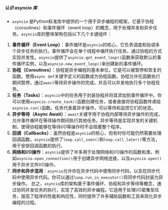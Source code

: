 ##### 认识 asyncio 库
- `asyncio` 是Python标准库中提供的一个用于异步编程的框架。它基于协程（coroutines）和事件循环（event loop）的概念，用于处理并发和异步任务。`asyncio`库的整体架构包括以下几个关键组件：
1. **事件循环（Event Loop）**：事件循环是`asyncio`的核心，它负责调度和协调多个异步任务的执行。事件循环会在单个线程中循环执行任务，通过协程的方式实现并发性。`asyncio`提供了`asyncio.get_event_loop()`函数来获取默认的事件循环实例，以及`asyncio.new_event_loop()`来创建新的事件循环。
2. **协程（Coroutines）**：协程是异步编程的基本单位，它是可以被暂停和恢复的函数。使用`async def`关键字定义的函数成为协程函数。协程允许在函数执行期间暂停，通过`await`等待异步操作的完成，并且可以并发地执行多个协程任务。
3. **任务（Tasks）**：`asyncio`中的任务用于封装协程并将其添加到事件循环中。你可以使用`asyncio.create_task()`函数创建任务，或者直接将协程函数传递给`asyncio.run()`函数。任务代表着异步操作，可以等待和监控它们的状态。
4. **异步等待（Async Await）**：`await`关键字用于协程内部等待异步操作的完成，允许事件循环在等待操作期间执行其他任务。异步等待是实现并发的关键机制，使得协程能够在等待I/O等操作时不会阻塞整个程序。
5. **回调（Callbacks）**：虽然协程是`asyncio`的核心，但有时你可能仍然需要处理回调函数。`asyncio`提供了`loop.call_soon()`和`loop.call_later()`等方法，用于安排回调函数的执行。
6. **网络和I/O操作**：`asyncio`提供了许多用于处理网络和I/O操作的函数和类，例如`asyncio.open_connection()`用于创建异步网络连接，以及`asyncio.open()`用于异步文件I/O操作。
7. **同步和异步混用**：`asyncio`允许你在异步代码中使用同步代码，以及在同步代码中使用异步代码。你可以通过`loop.run_in_executor()`将同步代码封装为异步操作。
总之，`asyncio`库的架构基于事件循环、协程和异步等待等概念，通过协同并发任务的执行，实现了高效的异步编程。它适用于处理I/O密集型任务，提高了程序的性能和响应性，同时提供了许多辅助函数和工具来简化异步编程的过程。